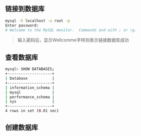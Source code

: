 
## 链接到数据库
```bash
mysql -h localhost -u root -p
Enter password: 
# Welcome to the MySQL monitor.  Commands end with ; or \g.
```
> 输入密码后，显示Wellcomme字样则表示链接数据库成功
## 查看数据库
```bash
mysql> SHOW DATABASES;
+--------------------+
| Database           |
+--------------------+
| information_schema |
| mysql              |
| performance_schema |
| sys                |
+--------------------+
4 rows in set (0.01 sec)
```
## 创建数据库
```

```